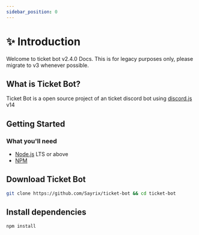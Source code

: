 ```yaml
---
sidebar_position: 0
---
```


# ✨ Introduction
Welcome to ticket bot v2.4.0 Docs. This is for legacy purposes only, please migrate to v3 whenever possible.

## What is Ticket Bot?

Ticket Bot is a open source project of an ticket discord bot using [discord.js](https://discord.js.org) v14

## Getting Started

### What you'll need

- [Node.js](https://nodejs.org/en/) LTS or above
- [NPM](https://npmjs.com)

## Download Ticket Bot

```bash
git clone https://github.com/Sayrix/ticket-bot && cd ticket-bot
```

## Install dependencies

```bash
npm install
```
